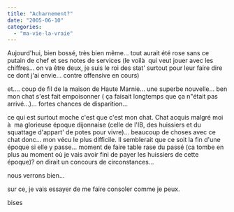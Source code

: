 ```yaml
---
title: "Acharnement?"
date: "2005-06-10"
categories: 
  - "ma-vie-la-vraie"
---
```


Aujourd'hui, bien bossé, très bien même... tout aurait été rose sans ce putain de chef et ses notes de services (le voilà  qui veut jouer avec les chiffres... on va être deux, je suis le roi des stat' surtout pour leur faire dire ce dont j'ai envie... contre offensive en cours)

et.... coup de fil de la maison de Haute Marnie... une superbe nouvelle... ben mon chat s'est fait empoisonner ( ça faisait longtemps que ça n"était pas arrivé...)... fortes chances de disparition...

ce qui est surtout moche c'est que c'est mon chat. Chat acquis malgré moi à  ma glorieuse époque dijonnaise (celle de l'IB, des huissiers et du squattage d'appart' de potes pour vivre)... beaucoup de choses avec ce chat donc... mon vécu le plus difficile. Il semblerait que ce soit la fin d'une époque si elle y passe... moment de faire table rase du passé (ca tombe en plus au moment où je vais avoir fini de payer les huissiers de cette époque)? on dirait un concours de circonstances...

nous verrons bien...

sur ce, je vais essayer de me faire consoler comme je peux.

bises
